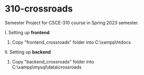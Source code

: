 # 310-crossroads
Semester Project for CSCE-310 course in Spring 2023 semester.

I. Setting up **frontend**
  1. Copy "frontend_crossroads" folder into C:\xampp\htdocs

II. Setting up **backend**
  1. Copy "backend_crossroads" folder into C:\xampp\mysql\data\crossroads
